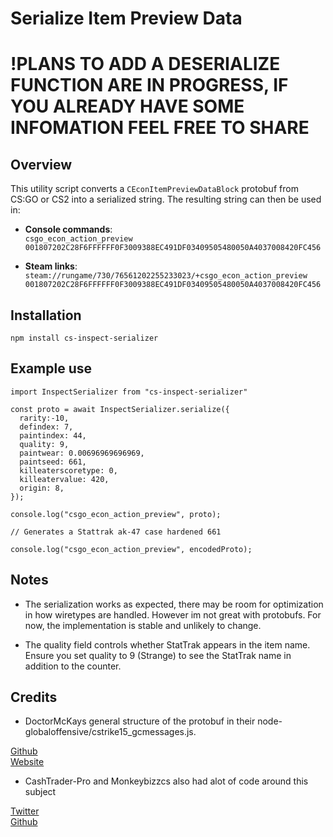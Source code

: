 # Serialize Item Preview Data  

# !PLANS TO ADD A DESERIALIZE FUNCTION ARE IN PROGRESS, IF YOU ALREADY HAVE SOME INFOMATION FEEL FREE TO SHARE  

## Overview  
This utility script converts a `CEconItemPreviewDataBlock` protobuf from CS:GO or CS2 into a serialized string. The resulting string can then be used in:  

- **Console commands**:  
`csgo_econ_action_preview 001807202C28F6FFFFFF0F3009388EC491DF03409505480050A4037008420FC456`

- **Steam links**:  
`steam://rungame/730/76561202255233023/+csgo_econ_action_preview 001807202C28F6FFFFFF0F3009388EC491DF03409505480050A4037008420FC456`

## Installation  

`npm install cs-inspect-serializer`

## Example use  
```
import InspectSerializer from "cs-inspect-serializer"

const proto = await InspectSerializer.serialize({
  rarity:-10,
  defindex: 7,
  paintindex: 44,
  quality: 9,
  paintwear: 0.00696969696969,
  paintseed: 661,
  killeaterscoretype: 0,
  killeatervalue: 420,
  origin: 8,
});

console.log("csgo_econ_action_preview", proto);

// Generates a Stattrak ak-47 case hardened 661

console.log("csgo_econ_action_preview", encodedProto);
```

## Notes

- The serialization works as expected, there may be room for optimization in how wiretypes are handled. However im not great with protobufs. For now, the implementation is stable and unlikely to change.

- The quality field controls whether StatTrak appears in the item name. Ensure you set quality to 9 (Strange) to see the StatTrak name in addition to the counter.

## Credits

- DoctorMcKays general structure of the protobuf in their node-globaloffensive/cstrike15_gcmessages.js.

[Github](https://github.com/DoctorMcKay/)  
[Website](https://dev.doctormckay.com/)

- CashTrader-Pro and Monkeybizzcs also had alot of code around this subject

[Twitter](https://x.com/MonkeyBizzCS)  
[Github](https://github.com/CashTrader-Pro/cs2-gen/tree/main)
